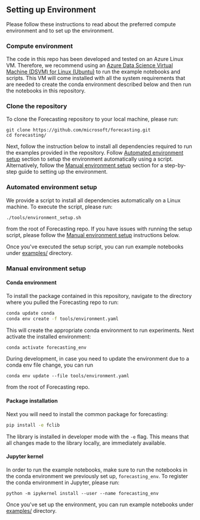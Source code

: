 ## Setting up Environment

Please follow these instructions to read about the preferred compute environment and to set up the environment.

### Compute environment

The code in this repo has been developed and tested on an Azure Linux VM. Therefore, we recommend using an [Azure Data Science Virtual Machine (DSVM) for Linux (Ubuntu)](https://docs.microsoft.com/en-us/azure/machine-learning/data-science-virtual-machine/dsvm-ubuntu-intro) to run the example notebooks and scripts. This VM will come installed with all the system requirements that are needed to create the conda environment described below and then run the notebooks in this repository. 

### Clone the repository
To clone the Forecasting repository to your local machine, please run:

```
git clone https://github.com/microsoft/forecasting.git
cd forecasting/
```

Next, follow the instruction below to install all dependencies required to run the examples provided in the repository. Follow [Automated environment setup](#automated-environment-setup) section to setup the environment automatically using a script. Alternatively, follow the [Manual environment setup](#manual-environment-setup) section for a step-by-step guide to setting up the environment.

### Automated environment setup

We provide a script to install all dependencies automatically on a Linux machine. To execute the script, please run: 

```
./tools/environment_setup.sh
```
from the root of Forecasting repo. If you have issues with running the setup script, please follow the [Manual environment setup](#manual-environment-setup) instructions below. 

Once you've executed the setup script, you can run example notebooks under [examples/](./examples) directory.


### Manual environment setup
#### Conda environment

To install the package contained in this repository, navigate to the directory where you pulled the Forecasting repo to run:
```bash
conda update conda
conda env create -f tools/environment.yaml
```
This will create the appropriate conda environment to run experiments. Next activate the installed environment:
```bash
conda activate forecasting_env
```

During development, in case you need to update the environment due to a conda env file change, you can run
```
conda env update --file tools/environment.yaml
```
from the root of Forecasting repo.

#### Package installation

Next you will need to install the common package for forecasting:
```bash
pip install -e fclib
```

The library is installed in developer mode with the `-e` flag. This means that all changes made to the library locally, are immediately available.

#### Jupyter kernel
In order to run the example notebooks, make sure to run the notebooks in the conda environment we previously set up, `forecasting_env`. To register the conda environment in Jupyter, please run:

```
python -m ipykernel install --user --name forecasting_env
```

Once you've set up the environment, you can run example notebooks under [examples/](./examples) directory.


